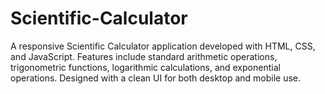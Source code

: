 # Scientific-Calculator
A responsive Scientific Calculator application developed with HTML, CSS, and JavaScript.  Features include standard arithmetic operations, trigonometric functions, logarithmic calculations, and exponential operations.  Designed with a clean UI for both desktop and mobile use.
